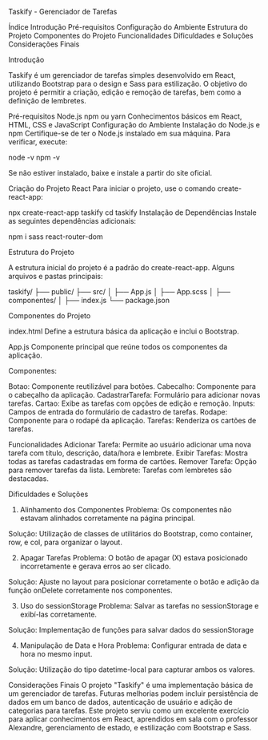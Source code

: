 Taskify - Gerenciador de Tarefas

Índice
Introdução
Pré-requisitos
Configuração do Ambiente
Estrutura do Projeto
Componentes do Projeto
Funcionalidades
Dificuldades e Soluções
Considerações Finais


Introdução

Taskify é um gerenciador de tarefas simples desenvolvido em React, utilizando Bootstrap para o design e Sass para estilização. O objetivo do projeto é permitir a criação, edição e remoção de tarefas, bem como a definição de lembretes.

Pré-requisitos
Node.js
npm ou yarn
Conhecimentos básicos em React, HTML, CSS e JavaScript
Configuração do Ambiente
Instalação do Node.js e npm
Certifique-se de ter o Node.js instalado em sua máquina. Para verificar, execute:


node -v
npm -v

Se não estiver instalado, baixe e instale a partir do site oficial.

Criação do Projeto React
Para iniciar o projeto, use o comando create-react-app:


npx create-react-app taskify
cd taskify
Instalação de Dependências
Instale as seguintes dependências adicionais:

npm i sass react-router-dom

Estrutura do Projeto

A estrutura inicial do projeto é a padrão do create-react-app. Alguns arquivos e pastas principais:


taskify/
├── public/
├── src/
│   ├── App.js
│   ├── App.scss
│   ├── componentes/
│   ├── index.js
└── package.json

Componentes do Projeto

index.html
Define a estrutura básica da aplicação e inclui o Bootstrap.

App.js
Componente principal que reúne todos os componentes da aplicação.

Componentes:

Botao: Componente reutilizável para botões.
Cabecalho: Componente para o cabeçalho da aplicação.
CadastrarTarefa: Formulário para adicionar novas tarefas.
Cartao: Exibe as tarefas com opções de edição e remoção.
Inputs: Campos de entrada do formulário de cadastro de tarefas.
Rodape: Componente para o rodapé da aplicação.
Tarefas: Renderiza os cartões de tarefas.

Funcionalidades
Adicionar Tarefa: Permite ao usuário adicionar uma nova tarefa com título, descrição, data/hora e lembrete.
Exibir Tarefas: Mostra todas as tarefas cadastradas em forma de cartões.
Remover Tarefa: Opção para remover tarefas da lista.
Lembrete: Tarefas com lembretes são destacadas.


Dificuldades e Soluções
1. Alinhamento dos Componentes
Problema: Os componentes não estavam alinhados corretamente na página principal.

Solução: Utilização de classes de utilitários do Bootstrap, como container, row, e col, para organizar o layout.

2. Apagar Tarefas
Problema: O botão de apagar (X) estava posicionado incorretamente e gerava erros ao ser clicado.

Solução: Ajuste no layout para posicionar corretamente o botão e adição da função onDelete corretamente nos componentes.

3. Uso do sessionStorage
Problema: Salvar as tarefas no sessionStorage e exibí-las corretamente.

Solução: Implementação de funções para salvar dados do sessionStorage

4. Manipulação de Data e Hora
Problema: Configurar entrada de data e hora no mesmo input.

Solução: Utilização do tipo datetime-local para capturar ambos os valores.

Considerações Finais
O projeto "Taskify" é uma implementação básica de um gerenciador de tarefas. Futuras melhorias podem incluir persistência de dados em um banco de dados, autenticação de usuário e adição de categorias para tarefas. Este projeto serviu como um excelente exercício para aplicar conhecimentos em React, aprendidos em sala com o professor Alexandre, gerenciamento de estado, e estilização com Bootstrap e Sass.